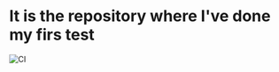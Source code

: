 # It is the repository where I've done my firs test
![CI](https://github.com/manyautika/hexlet-jest/workflows/CI/badge.svg)
